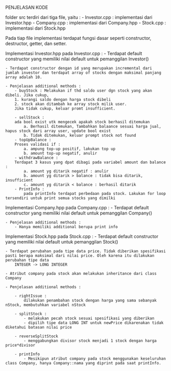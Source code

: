 PENJELASAN KODE

folder src terdiri dari tiga file, yaitu :
    - Investor.cpp : implementasi dari Investor.hpp
    - Company.cpp : implementasi dari Company.hpp
    - Stock.cpp : implementasi dari Stock.hpp

Pada tiap file implementasi terdapat fungsi dasar seperti constructor, destructor, getter, dan setter.

Implementasi Investor.hpp pada Investor.cpp : 
    - Terdapat default constructor yang memiliki nilai default untuk pemanggilan Investor()
    
    - Terdapat constructor dengan id yang merupakan incremental dari jumlah investor dan terdapat array of stocks dengan maksimal panjang array adalah 10.

    - Penjelasan additional methods : 
        - buyStock : Melakukan if thd saldo user dgn stock yang akan dibeli. Jika cukup, 
        1. kurangi saldo dengan harga stock dibeli
        2. stock akan ditambah ke array stock milik user. 
        Jika tidak cukup, keluar promt insufficient.

        - sellStock : 
        ada bool exist utk mengecek apakah stock berhasil ditemukan
            a. Berhasil ditemukan, Tambahkan balaance sesuai harga jual, hapus stock dari array user, update bool exist
            b. Tidak ditemukan, keluar prompt stock not found
        - topUpBalance :
        Proses validasi if :
            a. ampung top-up positif, lakukan top up
            b. amount top-up negatif, anulir
        - withdrawBalance :
        Terdapat 3 kasus yang dpat dibagi pada variabel amount dan balance :
            a. amount yg ditarik negatif : anulir
            b. amount yg ditarik > balance : tidak bisa ditarik, insufficient
            c. amount yg ditarik < balance : berhasil ditarik 
        - PrintInfo :
            pada printInfo terdapat perbedaan pada stock. Lakukan for loop tersendiri untuk print semua stocks yang dimilki
        
Implementasi Company.hpp pada Company.cpp : 
    - Terdapat default constructor yang memiliki nilai default untuk pemanggilan Company()

    - Penjelasan additional methods : 
        - Hanya memiliki additional berupa print info

Implementasi Stock.hpp pada Stock.cpp : 
    - Terdapat default constructor yang memiliki nilai default untuk pemanggilan Stock()
    
    - Terdapat perubahan pada tipe data price. Tidak diberikan spesifikasi pasti berapa maksimal dari nilai price. Oleh karena itu dilakukan perubahan tipe data
        INTEGER -> LONG INTEGER

    - Atribut company pada stock akan melakukan inheritance dari class Company

    - Penjelasan additional methods : 
        
        - rightIssue : 
            dilakukan penambahan stock dengan harga yang sama sebanyak nStock, membutuhkan variabel nStock

        - splitStock : 
            - melakukan pecah stock sesuai spesifikasi yang diberikan
            - dipilih tipe data LONG INT untuk newPrice dikarenakan tidak diketahui batasan nilai price

        - reverseSplitStock
            - menggabungkan divisor stock menjadi 1 stock dengan harga price*divisor

        - printInfo
            - Mesikipun atribut company pada stock menggunakan keseluruhan class Company, hanya Company::nama yang diprint pada saat printInfo.

        

